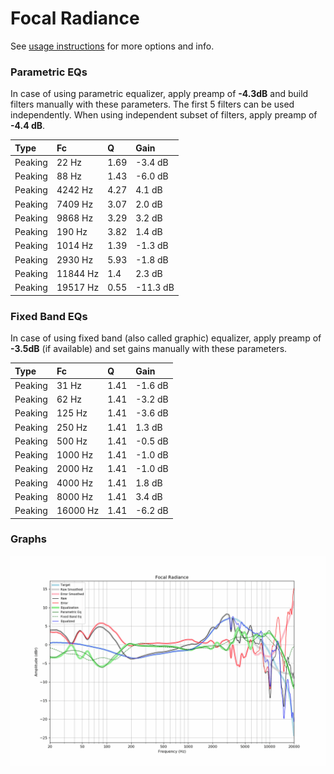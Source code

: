 # Focal Radiance
See [usage instructions](https://github.com/jaakkopasanen/AutoEq#usage) for more options and info.

### Parametric EQs
In case of using parametric equalizer, apply preamp of **-4.3dB** and build filters manually
with these parameters. The first 5 filters can be used independently.
When using independent subset of filters, apply preamp of **-4.4 dB**.

| Type    | Fc       |    Q | Gain     |
|:--------|:---------|:-----|:---------|
| Peaking | 22 Hz    | 1.69 | -3.4 dB  |
| Peaking | 88 Hz    | 1.43 | -6.0 dB  |
| Peaking | 4242 Hz  | 4.27 | 4.1 dB   |
| Peaking | 7409 Hz  | 3.07 | 2.0 dB   |
| Peaking | 9868 Hz  | 3.29 | 3.2 dB   |
| Peaking | 190 Hz   | 3.82 | 1.4 dB   |
| Peaking | 1014 Hz  | 1.39 | -1.3 dB  |
| Peaking | 2930 Hz  | 5.93 | -1.8 dB  |
| Peaking | 11844 Hz | 1.4  | 2.3 dB   |
| Peaking | 19517 Hz | 0.55 | -11.3 dB |

### Fixed Band EQs
In case of using fixed band (also called graphic) equalizer, apply preamp of **-3.5dB**
(if available) and set gains manually with these parameters.

| Type    | Fc       |    Q | Gain    |
|:--------|:---------|:-----|:--------|
| Peaking | 31 Hz    | 1.41 | -1.6 dB |
| Peaking | 62 Hz    | 1.41 | -3.2 dB |
| Peaking | 125 Hz   | 1.41 | -3.6 dB |
| Peaking | 250 Hz   | 1.41 | 1.3 dB  |
| Peaking | 500 Hz   | 1.41 | -0.5 dB |
| Peaking | 1000 Hz  | 1.41 | -1.0 dB |
| Peaking | 2000 Hz  | 1.41 | -1.0 dB |
| Peaking | 4000 Hz  | 1.41 | 1.8 dB  |
| Peaking | 8000 Hz  | 1.41 | 3.4 dB  |
| Peaking | 16000 Hz | 1.41 | -6.2 dB |

### Graphs
![](./Focal%20Radiance.png)